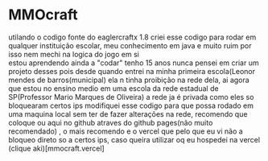 # MMOcraft
utilando o codigo fonte do eaglercraftx 1.8 criei esse codigo para rodar em qualquer instituição escolar, meu conhecimento em java e muito ruim por isso nem mechi na logica do jogo em si 
<br>
estou aprendendo ainda a "codar" tenho 15 anos nunca pensei em criar um projeto desses pois desde quando entrei na minha primeira escola(Leonor mendes de barros(municipal) ela n tinha proibição na rede dela, ai agora que estou no ensino medio em uma escola da rede estadual de SP(Professor Mario Marques de Oliveira) a rede ja é privada como eles so bloquearam certos ips modifiquei esse codigo para que possa rodado em uma maquina local sem ter de fazer alterações na rede, recomendo que coloque ou aqui no github atraves do github pages(não muito recomendado) , o mais recomendo e o vercel que pelo que eu vi não a bloqueo direto so a certos ips, caso queira utilizar oq eu hospedei na vercel (clique aki)[mmocraft.vercel]
